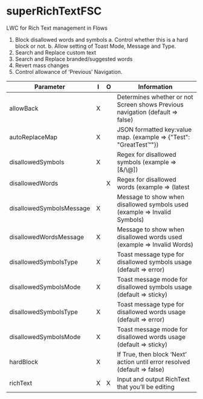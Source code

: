 # superRichTextFSC
LWC for Rich Text management in Flows

1)	Block disallowed words and symbols
    a.	Control whether this is a hard block or not.
    b.	Allow setting of Toast Mode, Message and Type.
2)	Search and Replace custom text
3)	Search and Replace branded/suggested words
4)	Revert mass changes
5)	Control allowance of ‘Previous’ Navigation.


|Parameter	               |I	   |O	   |Information 
|--------------------------|-------|-------|-------------------------------------------------------------------------------|
|allowBack	               |X	   |       |Determines whether or not Screen shows Previous navigation (default => false)  |
|autoReplaceMap	           |X	   |       |JSON formatted key:value map.  (example => {"Test": "GreatTest™"})             |
|disallowedSymbols	       |X	   |       |Regex for disallowed symbols  (example => [&\/\\@])                            |
|disallowedWords	       |       |X	   |Regex for disallowed words  (example => (latest|recommended|upg|upgs)\b)       |
|disallowedSymbolsMessage  |X	   |       |Message to show when disallowed symbols used (example => Invalid Symbols)      |
|disallowedWordsMessage	   |X	   |	   |Message to show when disallowed words used (example => Invalid Words)          |
|disallowedSymbolsType	   |X	   |       |Toast message type for disallowed symbols usage (default => error)             |
|disallowedSymbolsMode	   |X	   |       |Toast message mode for disallowed symbols usage (default => sticky)            |
|disallowedSymbolsType	   |X	   |       |Toast message type for disallowed words usage (default => error)               |
|disallowedSymbolsMode	   |X	   |       |Toast message mode for disallowed words usage (default => sticky)              |
|hardBlock	               |X	   |	   |If True, then block ‘Next’ action until error resolved (default => false)      |
|richText	               |X	   |X	   |Input and output RichText that you’ll be editing                               |
